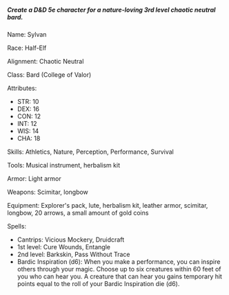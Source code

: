 ##### Create a D&D 5e character for a nature-loving 3rd level chaotic neutral bard.

Name: Sylvan

Race: Half-Elf

Alignment: Chaotic Neutral

Class: Bard (College of Valor)

Attributes:
 * STR: 10
 * DEX: 16
 * CON: 12
 * INT: 12
 * WIS: 14
 * CHA: 18

Skills: Athletics, Nature, Perception, Performance, Survival

Tools: Musical instrument, herbalism kit

Armor: Light armor

Weapons: Scimitar, longbow

Equipment: Explorer's pack, lute, herbalism kit, leather armor, scimitar, longbow, 20 arrows, a small amount of gold coins

Spells:
 * Cantrips: Vicious Mockery, Druidcraft
 * 1st level: Cure Wounds, Entangle
 * 2nd level: Barkskin, Pass Without Trace
 * Bardic Inspiration (d6): When you make a performance, you can inspire others through your magic. Choose up to six creatures within 60 feet of you who can hear you. A creature that can hear you gains temporary hit points equal to the roll of your Bardic Inspiration die (d6).

